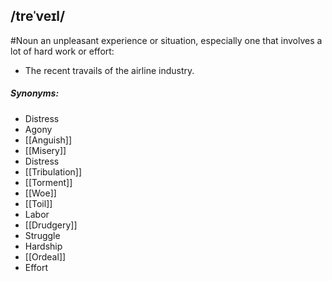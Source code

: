 ## /treˈveɪl/ 
#Noun
an unpleasant experience or situation, especially one that involves a lot of hard work or effort:

- The recent travails of the airline industry.

##### Synonyms:
- Distress
- Agony
- [[Anguish]]
- [[Misery]]
- Distress
- [[Tribulation]]
- [[Torment]]
- [[Woe]]
- [[Toil]]
- Labor
- [[Drudgery]]
- Struggle
- Hardship
- [[Ordeal]]
- Effort